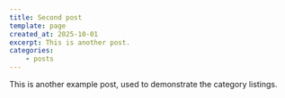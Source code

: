 ```yaml
---
title: Second post
template: page
created_at: 2025-10-01
excerpt: This is another post.
categories:
    - posts
---
```


This is another example post, used to demonstrate the category listings.
